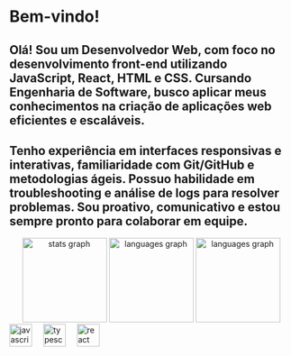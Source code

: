 # Bem-vindo!

## Olá! Sou um Desenvolvedor Web, com foco no desenvolvimento front-end utilizando JavaScript, React, HTML e CSS. Cursando Engenharia de Software, busco aplicar meus conhecimentos na criação de aplicações web eficientes e escaláveis.

## Tenho experiência em interfaces responsivas e interativas, familiaridade com Git/GitHub e metodologias ágeis. Possuo  habilidade em troubleshooting e análise de logs para resolver problemas. Sou proativo, comunicativo e estou sempre pronto para colaborar em equipe.

<div align="center">
  <img src="https://github-readme-stats.vercel.app/api?username=CaioVictor3&hide_title=false&hide_rank=false&show_icons=true&include_all_commits=true&count_private=true&disable_animations=false&theme=dracula&locale=en&hide_border=false&order=1" height="150" alt="stats graph"  />
  <img src="https://github-readme-stats.vercel.app/api/top-langs?username=CaioVictor3&locale=en&hide_title=false&layout=compact&card_width=320&langs_count=5&theme=dracula&hide_border=false&order=2" height="150" alt="languages graph" />
  <img src="https://github-readme-stats.vercel.app/tree/master/api/wakatime?username=CaioVictor3&locale=en&hide_title=false&layout=compact&card_width=320&langs_count=5&theme=dracula&hide_border=false&order=2" height="150" alt="languages graph" />
</div>


<div align="left">
  <img src="https://cdn.jsdelivr.net/gh/devicons/devicon/icons/javascript/javascript-original.svg" height="40" alt="javascript logo"  />
  <img width="12" />
  <img src="https://cdn.jsdelivr.net/gh/devicons/devicon/icons/typescript/typescript-original.svg" height="40" alt="typescript logo"  />
  <img width="12" />
  <img src="https://cdn.jsdelivr.net/gh/devicons/devicon/icons/react/react-original.svg" height="40" alt="react logo"  />
  <img width="12" />
</div>

